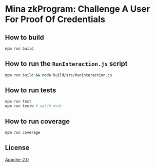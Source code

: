 # Mina zkProgram: Challenge A User For Proof Of Credentials


## How to build

```sh
npm run build
```

## How to run the `RunInteraction.js` script
```sh
npm run build && node build/src/RunInteraction.js
```

## How to run tests

```sh
npm run test
npm run testw # watch mode
```

## How to run coverage

```sh
npm run coverage
```

## License

[Apache-2.0](LICENSE)
